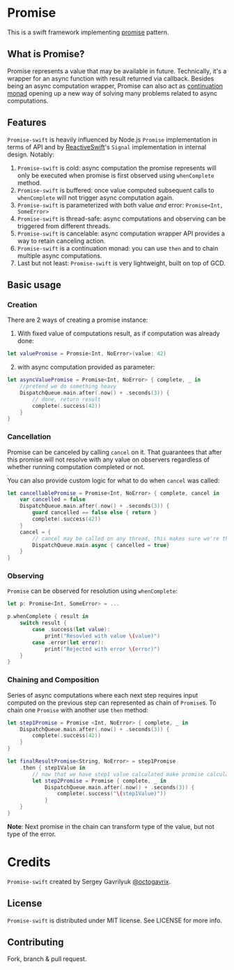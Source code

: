 # Promise
This is a swift framework implementing [promise](https://en.wikipedia.org/wiki/Futures_and_promises) pattern.

## What is Promise?
Promise represents a value that may be available in future. Technically, it's a wrapper for an async function with result returned via callback. Besides being an async computation wrapper, Promise can also act as [continuation monad](https://en.wikipedia.org/wiki/Monad_(functional_programming)#Continuation_monad) opening up a new way of solving many problems related to async computations.

## Features
`Promise-swift` is heavily influenced by Node.js `Promise` implementation in terms of API and by [ReactiveSwift](https://github.com/ReactiveCocoa/ReactiveSwift)'s `Signal` implementation in internal design. Notably:
1. `Promise-swift` is cold: async computation the promise represents will only be executed when promise is first observed using `whenComplete` method.
2. `Promise-swift` is buffered: once value computed subsequent calls to `whenComplete` will not trigger async computation again.
3. `Promise-swift` is parameterized with both value _and_ error: `Promise<Int, SomeError>`
4. `Promise-swift` is thread-safe: async computations and observing can be triggered from different threads.
5. `Promise-swift` is cancelable: async computation wrapper API provides a way to retain canceling action.
6. `Promise-swift` is a continuation monad: you can use `then` and to chain multiple async computations.
7. Last but not least: `Promise-swift` is very lightweight, built on top of GCD.

## Basic usage

### Creation
There are 2 ways of creating a promise instance:

1. With fixed value of computations result, as if computation was already done:
```swift
let valuePromise = Promsie<Int, NoError>(value: 42)
```
2. with async computation provided as parameter:
```swift
let asyncValuePromise = Promise<Int, NoError> { complete, _ in
    //pretend we do something heavy
    DispatchQueue.main.after(.now() + .seconds(3)) {
        // done, return result
        complete(.success(42))
    }
}
```

### Cancellation
Promise can be canceled by calling `cancel` on it. That guarantees that after this promise will not resolve with any value on observers regardless of whether running computation completed or not. 

You can also provide custom logic for what to do when `cancel` was called:
```swift
let cancellablePromise = Promise<Int, NoError> { complete, cancel in
    var cancelled = false
    DispatchQueue.main.after(.now() + .seconds(3)) {
        guard cancelled == false else { return }
        complete(.success(42))
    }
    cancel = { 
        // cancel may be called on any thread, this makes sure we're thread-safe
        DispatchQueue.main.async { cancelled = true} 
    }
}
```

### Observing
`Promise` can be observed for resolution using `whenComplete`:
```swift
let p: Promise<Int, SomeError> = ...

p.whenComplete { result in
    switch result {
        case .success(let value):
            print("Resovled with value \(value)")
        case .error(let error):
            print("Rejected with error \(error)")
    }
}
```

### Chaining and Composition
Series of async computations where each next step requires input computed on the previous step can represented as chain of `Promise`s. To chain one `Promise` with another use `then` method:
```swift
let step1Promise = Promise <Int, NoError> { complete, _ in
    DispatchQueue.main.after(.now() + .seconds(3)) {
        complete(.success(42))
    }
}

let finalResultPromise<String, NoError> = step1Promise
    .then { step1Value in
        // now that we have step1 value calculated make promise calculating step2
        let step2Promise = Promise { complete, _ in
            DispatchQueue.main.after(.now() + .seconds(3)) {
                complete(.success("\(step1Value)"))
            }
    }
}
```
**Note**: Next promise in the chain can transform type of the value, but not type of the error. 




# Credits
`Promise-swift` created by Sergey Gavrilyuk [@octogavrix](http://twitter.com/octogavrix).


## License
`Promise-swift` is distributed under MIT license. See LICENSE for more info.

## Contributing
Fork, branch & pull request.
    
